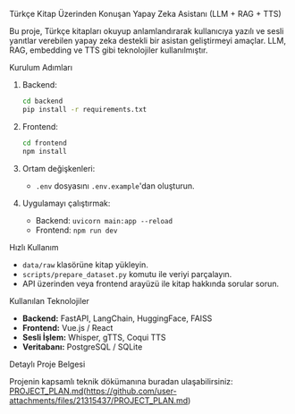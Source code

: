 Türkçe Kitap Üzerinden Konuşan Yapay Zeka Asistanı (LLM + RAG + TTS)

Bu proje, Türkçe kitapları okuyup anlamlandırarak kullanıcıya yazılı ve sesli yanıtlar verebilen yapay zeka destekli bir asistan geliştirmeyi amaçlar. LLM, RAG, embedding ve TTS gibi teknolojiler kullanılmıştır.

 Kurulum Adımları

1. Backend:
   ```bash
   cd backend
   pip install -r requirements.txt
   ```

2. Frontend:
   ```bash
   cd frontend
   npm install
   ```

3. Ortam değişkenleri:
   - `.env` dosyasını `.env.example`'dan oluşturun.

4. Uygulamayı çalıştırmak:
   - Backend: `uvicorn main:app --reload`
   - Frontend: `npm run dev`

 Hızlı Kullanım

- `data/raw` klasörüne kitap yükleyin.
- `scripts/prepare_dataset.py` komutu ile veriyi parçalayın.
- API üzerinden veya frontend arayüzü ile kitap hakkında sorular sorun.

 Kullanılan Teknolojiler

- **Backend:** FastAPI, LangChain, HuggingFace, FAISS
- **Frontend:** Vue.js / React
- **Sesli İşlem:** Whisper, gTTS, Coqui TTS
- **Veritabanı:** PostgreSQL / SQLite

 Detaylı Proje Belgesi

Projenin kapsamlı teknik dökümanına buradan ulaşabilirsiniz:  
[PROJECT_PLAN.md](./PROJECT_PLAN.md)(https://github.com/user-attachments/files/21315437/PROJECT_PLAN.md)



